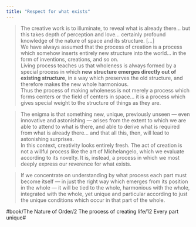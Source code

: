 ```yaml
---
title: "Respect for what exists"
---
```


> The creative work is to illuminate, to reveal what is already there… but this takes depth of perception and love… certainly profound knowledge of the nature of space and its structure. […]  
> We have always assumed that the process of creation is a process which somehow inserts entirely new structure into the world… in the form of inventions, creations, and so on.   
> Living process teaches us that wholeness is always formed by a special process in which **new structure emerges directly out of existing structure**, in a way which preserves the old structure, and therefore makes the new whole harmonious.  
> Thus the process of making wholeness is not merely a process which forms centers or the field of centers in space… it is a process which gives special weight to the structure of things as they are.  

> The enigma is that something new, unique, previously unseen — even innovative and astonishing — arises from the extent to which we are able to attend to what is there, and able to derive what is required from what is already there… and that all this, then, will lead to astonishing surprises.  
> In this context, creativity looks entirely fresh. The act of creation is not a willful process like the art of Michelangelo, which we evaluate according to its novelty. It is, instead, a process in which we most deeply express our reverence for what exists.  

> If we concentrate on understanding by what process each part must become itself — in just the right way which emerges from its position in the whole — it will be tied to the whole, harmonious with the whole, integrated with the whole, yet unique and particular according to just the unique conditions which occur in that part of the whole.  

#book/The Nature of Order/2 The process of creating life/12 Every part unique#